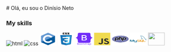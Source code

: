 <main>
# Olá, eu sou o Dinísio Neto

<div>
  <h3>My skills</h3>
  <div>
    <img src="https://cdn1.iconfinder.com/data/icons/logotypes/32/badge-html-5-512.png" width="45" height="35" alt="html"/>
    <img src="https://www.iconfinder.com/icons/317756/badge_css_css3_achievement_award_reward_trophy_icon" width="45" height="35" alt="css"/>
    <img src="https://raw.githubusercontent.com/devicons/devicon/master/icons/c/c-original.svg" width="45" height="35" alt="c"/>
    <img src="https://raw.githubusercontent.com/devicons/devicon/master/icons/css3/css3-original-wordmark.svg" width="45" height="35"/>
     <img src="https://raw.githubusercontent.com/devicons/devicon/master/icons/bootstrap/bootstrap-plain-wordmark.svg" width="45" height="35"/>
    <img src="https://raw.githubusercontent.com/devicons/devicon/master/icons/javascript/javascript-original.svg" width="45" height="35"/>
    <img src="https://raw.githubusercontent.com/devicons/devicon/master/icons/php/php-original.svg" width="45" height="35"/>
    <img src="https://raw.githubusercontent.com/devicons/devicon/master/icons/mysql/mysql-original-wordmark.svg" width="45" height="35"/>
    <img src="https://www.svgrepo.com/show/303229/microsoft-sql-server-logo.svg" width="45" height="35"/>
  </div>
</div>
</main>
